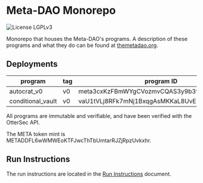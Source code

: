 # Meta-DAO Monorepo

![License LGPLv3](https://img.shields.io/badge/License-LGPLv3-violet.svg)

Monorepo that houses the Meta-DAO's programs. A description of these programs
and what they do can be found at [themetadao.org](https://themetadao.org).

## Deployments

| program           | tag | program ID                                  |
| ----------------- | --- | ------------------------------------------- |
| autocrat_v0       | v0  | meta3cxKzFBmWYgCVozmvCQAS3y9b3fGxrG9HkHL7Wi |
| conditional_vault | v0  | vaU1tVLj8RFk7mNj1BxqgAsMKKaL8UvEUHvU3tdbZPe |

All programs are immutable and verifiable, and have been verified with the OtterSec API.

The META token mint is METADDFL6wWMWEoKTFJwcThTbUmtarRJZjRpzUvkxhr.

## Run Instructions

The run instructions are located in the [Run Instructions](RUN_INSTRUCTIONS.md) document.
